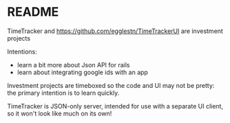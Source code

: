 # README

TimeTracker and https://github.com/egglestn/TimeTrackerUI are investment projects

Intentions:
* learn a bit more about Json API for rails
* learn about integrating google ids with an app

Investment projects are timeboxed so the code and UI may not be pretty: the primary intention is to learn quickly.

TimeTracker is JSON-only server, intended for use with a separate UI client, so it won't look like much on its own!


